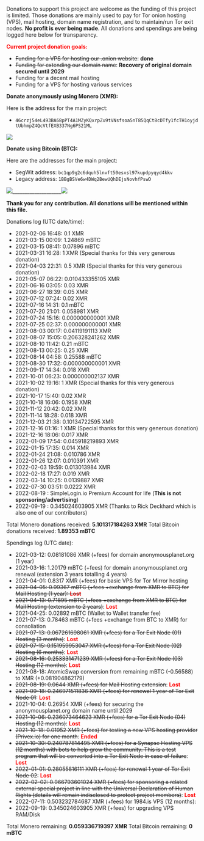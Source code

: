 Donations to support this project are welcome as the funding of this project is limited. 
Those donations are mainly used to pay for Tor onion hosting (VPS), mail hosting, domain name registration, and to maintain/run Tor exit nodes. **No profit is ever being made**.
All donations and spendings are being logged here below for transparency.

<span style="color: red">**Current project donation goals:**</span>

- <del>Funding for a VPS for hosting our .onion website</del>: **done**
- <del>Funding for extending our domain name</del>: **Recovery of original domain secured until 2029**
- Funding for a decent mail hosting
- Funding for a VPS for hosting various services

**Donate anonymously using Monero (XMR):**

Here is the address for the main project:

- ```46crzj54eL493BA68pPT4A1MZyKQxrpZu9tVNsfsoa5nT85QqCt8cDTfy1fcTH1oyjdtUbhmpZ4QcVtfEXB337Ng6PS21ML```

![][1]

**Donate using Bitcoin (BTC):**

Here are the addresses for the main project:

- SegWit address: ```bc1qp9g2c6dquh5lnvft50esxsl97kupdpyqyd4kkv```
- Legacy address: ```1BBgBSVe6w4DWq2BewUQhDEjsNovhfPswD```

![][2]____________________![][3]


**Thank you for any contribution. All donations will be mentioned within this file.**
    
Donations log (UTC date/time):

- 2021-02-06 16:48: 0.1 XMR
- 2021-03-15 00:09: 1.24869 mBTC
- 2021-03-15 08:41: 0.07896 mBTC
- 2021-03-31 16:28: 1 XMR (Special thanks for this very generous donation)
- 2021-04-03 22:31: 0.5 XMR (Special thanks for this very generous donation)
- 2021-05-07 06:22: 0.010433355105 XMR
- 2021-06-16 03:05: 0.03 XMR
- 2021-06-27 18:39: 0.05 XMR
- 2021-07-12 07:24: 0.02 XMR
- 2021-07-16 14:31: 0.1 mBTC
- 2021-07-20 21:01: 0.058981 XMR
- 2021-07-24 15:16: 0.000000000001 XMR 
- 2021-07-25 02:37: 0.000000000001 XMR
- 2021-08-03 00:17: 0.04119191113 XMR
- 2021-08-07 15:05: 0.206328241262 XMR
- 2021-08-10 11:42: 0.21 mBTC
- 2021-08-13 00:25: 0.25 XMR
- 2021-08-14 04:58: 0.25588 mBTC
- 2021-08-30 17:32: 0.000000000001 XMR
- 2021-09-17 14:34: 0.018 XMR
- 2021-10-01 06:23: 0.000000002137 XMR
- 2021-10-02 19:16: 1 XMR (Special thanks for this very generous donation)
- 2021-10-17 15:40: 0.02 XMR
- 2021-10-18 16:06: 0.1958 XMR
- 2021-11-12 20:42: 0.02 XMR
- 2021-11-14 18:28: 0.018 XMR
- 2021-12-03 21:38: 0.10134722595 XMR
- 2021-12-16 01:16: 1 XMR (Special thanks for this very generous donation)
- 2021-12-16 18:06: 0.017 XMR
- 2022-01-09 17:54: 0.045918219893 XMR
- 2022-01-15 17:35: 0.014 XMR
- 2022-01-24 21:08: 0.010786 XMR
- 2022-01-26 12:07: 0.010391 XMR
- 2022-02-03 19:59: 0.013013984 XMR
- 2022-02-18 17:27: 0.019 XMR
- 2022-03-14 10:25: 0.0139887 XMR
- 2022-07-30 03:51: 0.0222 XMR
- 2022-08-19 : SimpleLogin.io Premium Account for life (**This is not sponsoring/advertising**)
- 2022-09-19 : 0.345024603905 XMR (Thanks to Rick Deckhard which is also one of our contributors)

Total Monero donations received: **5.101317184263 XMR**
Total Bitcoin donations received: **1.89353 mBTC**

Spendings log (UTC date):

- 2021-03-12: 0.08181086 XMR (+fees) for domain anonymousplanet.org (1 year)
- 2021-03-16: 1.20179 mBTC (+fees) for domain anonymousplanet.org renewal (extension 3 years totalling 4 years)
- 2021-04-01: 0.8317 XMR (+fees) for basic VPS for Tor Mirror hosting
- <del>2021-04-05: 0.99367 mBTC (+fees +exchange from XMR to BTC) for Mail Hosting (1 year): <span style="color: red">**Lost**</span>
- <del>2021-04-13: 0.71895 mBTC (+fees +exchange from XMR to BTC) for Mail Hosting (extension to 2 years)</del>: <span style="color: red">**Lost**</span>
- 2021-04-25: 0.02892 mBTC (Wallet to Wallet transfer fee)
- 2021-07-13: 0.78463 mBTC (+fees +exchange from BTC to XMR) for consoliation
- <del>2021-07-13: 0.067261698061 XMR (+fees) for a Tor Exit Node (01) Hosting (3 months)</del>: <span style="color: red">**Lost**</span>
- <del>2021-07-15: 0.151959953047 XMR (+fees) for a Tor Exit Node (02) Hosting (6 months)</del>: <span style="color: red">**Lost**</span>
- <del>2021-08-16: 0.253331471239 XMR (+fees) for a Tor Exit Node (03) Hosting (12 months)</del>: <span style="color: red">**Lost**</span>
- 2021-08-18: AtomicSwap conversion from remaining mBTC (-0.56588) to XMR (+0.081904862179)
- <del>2021-08-19: 0.0644 XMR (+fees) for Mail Hosting extension</del>: <span style="color: red">**Lost**</span>
- <del>2021-09-18: 0.246971511836 XMR (+fees) for renewal 1 year of Tor Exit Node 01</del>: <span style="color: red">**Lost**</span>
- 2021-10-04: 0.26954 XMR (+fees) for securing the anonymousplanet.org domain name until 2029
- <del>2021-10-06: 0.236073464623 XMR (+fees) for a Tor Exit Node (04) Hosting (12 months)</del>: <span style="color: red">**Lost**</span>
- <del>2021-10-18: 0.01952 XMR (+fees) for testing a new VPS hosting provider (Privex.io) for one month</del>: <span style="color: red">**Ended**</span>
- <del>2021-10-30: 0.240787814495 XMR (+fees) for a Synapse Hosting VPS (12 months) with bots to help grow the community. This is a test program that will be converted into a Tor Exit Node in case of failure</del>: <span style="color: red">**Lost**</span>
- <del>2022-01-01: 0.28055816111 XMR (+fees) for renewal 1 year of Tor Exit Node 02</del>: <span style="color: red">**Lost**</span>
- <del>2022-02-02: 0.966793601024 XMR (+fees) for sponsoring a related external special project in line with the Universal Declaration of Human Rights (details will remain indisclosed to protect project members)</del>: <span style="color: red">**Lost**</span>
- 2022-07-11: 0.503232784687 XMR (+fees) for 1984.is VPS (12 months): 
- 2022-09-19: 0.345024603905 XMR (+fees) for upgrading VPS RAM/Disk

Total Monero remaining: **0.059336719397 XMR**
Total Bitcoin remaining: **0 mBTC**

[1]: media/monero.png
[2]: media/bitcoin-segwit.png
[3]: media/bitcoin-legacy.png
